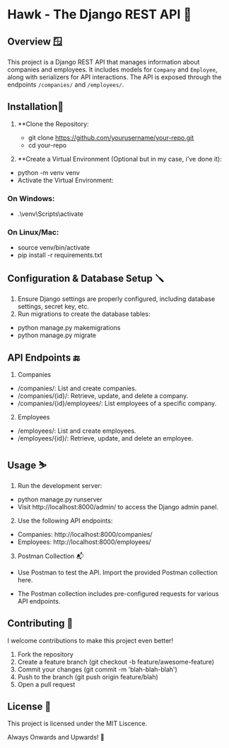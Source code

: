 # Hawk - The Django REST API  🚀

## Overview 🪟

This project is a Django REST API that manages information about companies and employees. It includes models for `Company` and `Employee`, along with serializers for API interactions. The API is exposed through the endpoints `/companies/` and `/employees/`.

## Installation🔽

1. **Clone the Repository:
   - git clone https://github.com/yourusername/your-repo.git
   - cd your-repo

2. **Create a Virtual Environment (Optional but in my case, i've done it):
- python -m venv venv
- Activate the Virtual Environment:

### On Windows:
- .\venv\Scripts\activate
### On Linux/Mac:
- source venv/bin/activate
- pip install -r requirements.txt

## Configuration & Database Setup 🪛

1. Ensure Django settings are properly configured, including database settings, secret key, etc.
2. Run migrations to create the database tables:

- python manage.py makemigrations
- python manage.py migrate

## API Endpoints 🔚

1. Companies
 - /companies/: List and create companies.
 - /companies/{id}/: Retrieve, update, and delete a company.
 - /companies/{id}/employees/: List employees of a specific company.

2. Employees
 - /employees/: List and create employees.
 - /employees/{id}/: Retrieve, update, and delete an employee.

## Usage ⛷️

1. Run the development server:

- python manage.py runserver
- Visit http://localhost:8000/admin/ to access the Django admin panel.

2. Use the following API endpoints:

- Companies: http://localhost:8000/companies/
- Employees: http://localhost:8000/employees/

3. Postman Collection 📬

- Use Postman to test the API. Import the provided Postman collection here.

- The Postman collection includes pre-configured requests for various API endpoints.

## Contributing 🤝
I welcome contributions to make this project even better! 

1. Fork the repository
2. Create a feature branch (git checkout -b feature/awesome-feature)
3. Commit your changes (git commit -m 'blah-blah-blah')
4. Push to the branch (git push origin feature/blah)
5. Open a pull request

## License 📜
This project is licensed under the MIT Liscence.

Always Onwards and Upwards! 🚀
